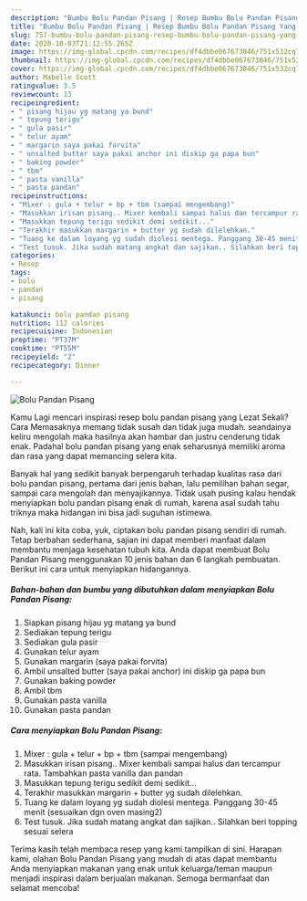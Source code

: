 ```yaml
---
description: "Bumbu Bolu Pandan Pisang | Resep Bumbu Bolu Pandan Pisang Yang Lezat Sekali"
title: "Bumbu Bolu Pandan Pisang | Resep Bumbu Bolu Pandan Pisang Yang Lezat Sekali"
slug: 757-bumbu-bolu-pandan-pisang-resep-bumbu-bolu-pandan-pisang-yang-lezat-sekali
date: 2020-10-03T21:12:55.265Z
image: https://img-global.cpcdn.com/recipes/df4dbbe067673046/751x532cq70/bolu-pandan-pisang-foto-resep-utama.jpg
thumbnail: https://img-global.cpcdn.com/recipes/df4dbbe067673046/751x532cq70/bolu-pandan-pisang-foto-resep-utama.jpg
cover: https://img-global.cpcdn.com/recipes/df4dbbe067673046/751x532cq70/bolu-pandan-pisang-foto-resep-utama.jpg
author: Mabelle Scott
ratingvalue: 3.5
reviewcount: 13
recipeingredient:
- " pisang hijau yg matang ya bund"
- " tepung terigu"
- " gula pasir"
- " telur ayam"
- " margarin saya pakai forvita"
- " unsalted butter saya pakai anchor ini diskip ga papa bun"
- " baking powder"
- " tbm"
- " pasta vanilla"
- " pasta pandan"
recipeinstructions:
- "Mixer : gula + telur + bp + tbm (sampai mengembang)"
- "Masukkan irisan pisang.. Mixer kembali sampai halus dan tercampur rata. Tambahkan pasta vanilla dan pandan"
- "Masukkan tepung terigu sedikit demi sedikit..."
- "Terakhir masukkan margarin + butter yg sudah dilelehkan."
- "Tuang ke dalam loyang yg sudah diolesi mentega. Panggang 30-45 menit (sesuaikan dgn oven masing2)"
- "Test tusuk. Jika sudah matang angkat dan sajikan.. Silahkan beri topping sesuai selera"
categories:
- Resep
tags:
- bolu
- pandan
- pisang

katakunci: bolu pandan pisang 
nutrition: 112 calories
recipecuisine: Indonesian
preptime: "PT37M"
cooktime: "PT55M"
recipeyield: "2"
recipecategory: Dinner

---
```



![Bolu Pandan Pisang](https://img-global.cpcdn.com/recipes/df4dbbe067673046/751x532cq70/bolu-pandan-pisang-foto-resep-utama.jpg)

Kamu Lagi mencari inspirasi resep bolu pandan pisang yang Lezat Sekali? Cara Memasaknya memang tidak susah dan tidak juga mudah. seandainya keliru mengolah maka hasilnya akan hambar dan justru cenderung tidak enak. Padahal bolu pandan pisang yang enak seharusnya memiliki aroma dan rasa yang dapat memancing selera kita.

Banyak hal yang sedikit banyak berpengaruh terhadap kualitas rasa dari bolu pandan pisang, pertama dari jenis bahan, lalu pemilihan bahan segar, sampai cara mengolah dan menyajikannya. Tidak usah pusing kalau hendak menyiapkan bolu pandan pisang enak di rumah, karena asal sudah tahu triknya maka hidangan ini bisa jadi suguhan istimewa.




Nah, kali ini kita coba, yuk, ciptakan bolu pandan pisang sendiri di rumah. Tetap berbahan sederhana, sajian ini dapat memberi manfaat dalam membantu menjaga kesehatan tubuh kita. Anda dapat membuat Bolu Pandan Pisang menggunakan 10 jenis bahan dan 6 langkah pembuatan. Berikut ini cara untuk menyiapkan hidangannya.

<!--inarticleads1-->

##### Bahan-bahan dan bumbu yang dibutuhkan dalam menyiapkan Bolu Pandan Pisang:

1. Siapkan  pisang hijau yg matang ya bund
1. Sediakan  tepung terigu
1. Sediakan  gula pasir
1. Gunakan  telur ayam
1. Gunakan  margarin (saya pakai forvita)
1. Ambil  unsalted butter (saya pakai anchor) ini diskip ga papa bun
1. Gunakan  baking powder
1. Ambil  tbm
1. Gunakan  pasta vanilla
1. Gunakan  pasta pandan




<!--inarticleads2-->

##### Cara menyiapkan Bolu Pandan Pisang:

1. Mixer : gula + telur + bp + tbm (sampai mengembang)
1. Masukkan irisan pisang.. Mixer kembali sampai halus dan tercampur rata. Tambahkan pasta vanilla dan pandan
1. Masukkan tepung terigu sedikit demi sedikit...
1. Terakhir masukkan margarin + butter yg sudah dilelehkan.
1. Tuang ke dalam loyang yg sudah diolesi mentega. Panggang 30-45 menit (sesuaikan dgn oven masing2)
1. Test tusuk. Jika sudah matang angkat dan sajikan.. Silahkan beri topping sesuai selera




Terima kasih telah membaca resep yang kami tampilkan di sini. Harapan kami, olahan Bolu Pandan Pisang yang mudah di atas dapat membantu Anda menyiapkan makanan yang enak untuk keluarga/teman maupun menjadi inspirasi dalam berjualan makanan. Semoga bermanfaat dan selamat mencoba!
